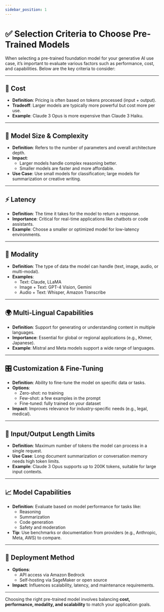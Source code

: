 ```yaml
---
sidebar_position: 1
---
```


# ✅ Selection Criteria to Choose Pre-Trained Models

When selecting a pre-trained foundation model for your generative AI use case, it’s important to evaluate various factors such as performance, cost, and capabilities. Below are the key criteria to consider:

---

## 💸 Cost
- **Definition**: Pricing is often based on tokens processed (input + output).
- **Tradeoff**: Larger models are typically more powerful but cost more per use.
- **Example**: Claude 3 Opus is more expensive than Claude 3 Haiku.

---

## 🧠 Model Size & Complexity
- **Definition**: Refers to the number of parameters and overall architecture depth.
- **Impact**: 
  - Larger models handle complex reasoning better.
  - Smaller models are faster and more affordable.
- **Use Case**: Use small models for classification; large models for summarization or creative writing.

---

## ⚡ Latency
- **Definition**: The time it takes for the model to return a response.
- **Importance**: Critical for real-time applications like chatbots or code assistants.
- **Example**: Choose a smaller or optimized model for low-latency environments.

---

## 🧩 Modality
- **Definition**: The type of data the model can handle (text, image, audio, or multi-modal).
- **Examples**:
  - Text: Claude, LLaMA
  - Image + Text: GPT-4 Vision, Gemini
  - Audio + Text: Whisper, Amazon Transcribe

---

## 🌍 Multi-Lingual Capabilities
- **Definition**: Support for generating or understanding content in multiple languages.
- **Importance**: Essential for global or regional applications (e.g., Khmer, Japanese).
- **Example**: Mistral and Meta models support a wide range of languages.

---

## 🎛️ Customization & Fine-Tuning
- **Definition**: Ability to fine-tune the model on specific data or tasks.
- **Options**:
  - Zero-shot: no training
  - Few-shot: a few examples in the prompt
  - Fine-tuned: fully trained on your dataset
- **Impact**: Improves relevance for industry-specific needs (e.g., legal, medical).

---

## 🔁 Input/Output Length Limits
- **Definition**: Maximum number of tokens the model can process in a single request.
- **Use Case**: Long document summarization or conversation memory needs high token limits.
- **Example**: Claude 3 Opus supports up to 200K tokens, suitable for large input contexts.

---

## 📈 Model Capabilities
- **Definition**: Evaluate based on model performance for tasks like:
  - Reasoning
  - Summarization
  - Code generation
  - Safety and moderation
- **Tip**: Use benchmarks or documentation from providers (e.g., Anthropic, Meta, AWS) to compare.

---

## 🔌 Deployment Method
- **Options**:
  - API access via Amazon Bedrock
  - Self-hosting via SageMaker or open source
- **Impact**: Influences scalability, latency, and maintenance requirements.

---

Choosing the right pre-trained model involves balancing **cost, performance, modality, and scalability** to match your application goals.
